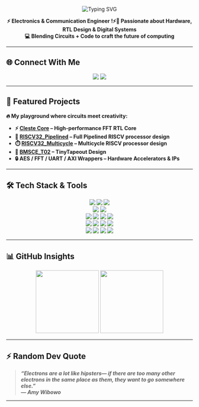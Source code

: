 <!-- Profile README -->
<p align="center">
  <img src="https://readme-typing-svg.demolab.com?font=Montserrat&weight=700&size=35&duration=3000&pause=1000&color=00F0FF&center=true&vCenter=true&width=500&lines= Hey+There+I'm+Sateesh!;" alt="Typing SVG" />
</p>



<p align="center">
  <b>⚡ Electronics & Communication Engineer !⚡🚀 Passionate about Hardware, RTL Design & Digital Systems <br/>
  💻 Blending <b>Circuits + Code</b> to craft the future of computing
</p>

---

## 🌐 Connect With Me  

<p align="center">
  <a href="https://www.linkedin.com/in/sateesh-y-abbigeri-458222358/"><img src="https://img.shields.io/badge/LinkedIn-0A66C2?style=for-the-badge&logo=linkedin&logoColor=white"/></a>
  <a href="mailto:sateeshabbigeri4@example.com"><img src="https://img.shields.io/badge/Gmail-D14836?style=for-the-badge&logo=gmail&logoColor=white"/></a>
</p>

---

## 🚀 Featured Projects  

🔥 My playground where circuits meet creativity:  

- ⚡ [**Cleste Core**](https://github.com/R0h1th-1DD4E2/Celeste-Core.git) – High-performance FFT RTL Core  
- 🧠 [**RISCV32_Pipelined**](https://github.com/ProjectWork-Team69/pipelined_cpu.git) – Full Pipelined RISCV processor design  
- ⏱️ [**RISCV32_Multicycle**](https://github.com/R0h1th-1DD4E2/RISCV32_Multicycle.git) – Multicycle RISCV processor design  
- 🧩 [**BMSCE_T02**](https://github.com/R0h1th-1DD4E2/BMSCE_T02) – TinyTapeout Design  
- 🔒 AES / FFT / UART / AXI Wrappers – Hardware Accelerators & IPs  

---

## 🛠️ Tech Stack & Tools  

<p align="center">
  <img src="https://img.shields.io/badge/Verilog-00979D?style=for-the-badge"/>
  <img src="https://img.shields.io/badge/SystemVerilog-FF6F00?style=for-the-badge"/>
  <img src="https://img.shields.io/badge/VHDL-8E44AD?style=for-the-badge"/>
  <br/>
  <img src="https://img.shields.io/badge/Quartus-1572B6?style=for-the-badge"/>
  <img src="https://img.shields.io/badge/Vivado-FFCA28?style=for-the-badge"/>
  <br/>
  <img src="https://img.shields.io/badge/RISC--V-283593?style=for-the-badge"/>
  <img src="https://img.shields.io/badge/MIPS-00A300?style=for-the-badge"/>
  <img src="https://img.shields.io/badge/AXI-00599C?style=for-the-badge"/>
  <img src="https://img.shields.io/badge/UART-FF0000?style=for-the-badge"/>
  <br/>
  <img src="https://img.shields.io/badge/C-00599C?style=for-the-badge&logo=c&logoColor=white"/>
  <img src="https://img.shields.io/badge/C++-00599C?style=for-the-badge&logo=c%2B%2B&logoColor=white"/>
  <img src="https://img.shields.io/badge/Python-3776AB?style=for-the-badge&logo=python&logoColor=white"/>
  <img src="https://img.shields.io/badge/MATLAB-E34F26?style=for-the-badge"/>
  <br/>
  <img src="https://img.shields.io/badge/VLSI-800000?style=for-the-badge"/>
  <img src="https://img.shields.io/badge/Signal%20Processing-9C27B0?style=for-the-badge"/>
  <img src="https://img.shields.io/badge/Robotics-FF5722?style=for-the-badge"/>
  <img src="https://img.shields.io/badge/5G%20Systems-2196F3?style=for-the-badge"/>
</p>  

---

## 📊 GitHub Insights  

<p align="center">
  <img src="https://github-readme-stats.vercel.app/api?username=SATEESH-ABBIGERI&show_icons=true&theme=radical&hide_border=true&count_private=true" height="170"/>
  <img src="https://github-readme-streak-stats.herokuapp.com/?user=SATEESH-ABBIGERI&theme=radical&hide_border=true" height="170"/>
</p>

---

## ⚡ Random Dev Quote  

<p align="center">

> *“Electrons are a lot like hipsters— if there are too many other electrons in the same place as them, they want to go somewhere else.”*  
> — *Amy Wibowo*  

---

</p>
